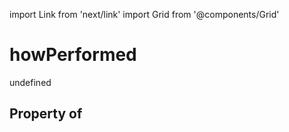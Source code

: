 import Link from 'next/link'
import Grid from '@components/Grid'

# howPerformed

undefined

## Property of



